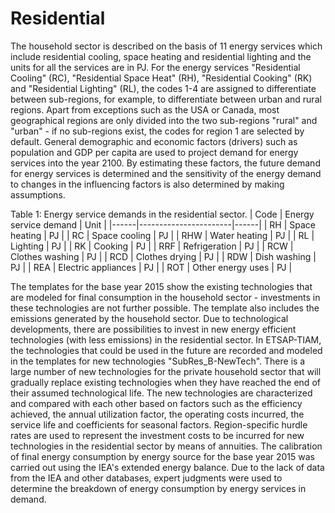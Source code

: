 # Residential

The household sector is described on the basis of 11 energy services   which include residential cooling, space heating and residential lighting and the units for all the services are in PJ. For the energy services "Residential Cooling" (RC), "Residential Space Heat" (RH), "Residential Cooking" (RK) and "Residential Lighting" (RL), the codes 1-4 are assigned to differentiate between sub-regions, for example, to differentiate between urban and rural regions. Apart from exceptions such as the USA or Canada, most geographical regions are only divided into the two sub-regions "rural" and "urban" - if no sub-regions exist, the codes for region 1 are selected by default. General demographic and economic factors (drivers) such as population and GDP per capita are used to project demand for energy services into the year 2100. By estimating these factors, the future demand for energy services is determined and the sensitivity of the energy demand to changes in the influencing factors is also determined by making assumptions. 

Table 1: Energy service demands in the residential sector.
| Code | Energy service demand | Unit |
|------|-----------------------|------|
| RH   | Space heating         | PJ   |
| RC   | Space cooling         | PJ   |
| RHW  | Water heating         | PJ   |
| RL   | Lighting              | PJ   |
| RK   | Cooking               | PJ   |
| RRF  | Refrigeration         | PJ   |
| RCW  | Clothes washing       | PJ   |
| RCD  | Clothes drying        | PJ   |
| RDW  | Dish washing          | PJ   |
| REA  | Electric appliances   | PJ   |
| ROT  | Other energy uses     | PJ   |


The templates for the base year 2015 show the existing technologies that are modeled for final consumption in the household sector - investments in these technologies are not further possible. The template also includes the emissions generated by the household sector. Due to technological developments, there are possibilities to invest in new energy efficient technologies (with less emissions) in the residential sector. In ETSAP-TIAM, the technologies that could be used in the future are recorded and modeled in the templates for new technologies "SubRes_B-NewTech".  There is a large number of new technologies for the private household sector that will gradually replace existing technologies when they have reached the end of their assumed technological life. The new technologies are characterized and compared with each other based on factors such as the efficiency achieved, the annual utilization factor, the operating costs incurred, the service life and coefficients for seasonal factors. Region-specific hurdle rates are used to represent the investment costs to be incurred for new technologies in the residential sector by means of annuities.
The calibration of final energy consumption by energy source for the base year 2015 was carried out using the IEA's extended energy balance. Due to the lack of data from the IEA and other databases, expert judgments were used to determine the breakdown of energy consumption by energy services in demand.
